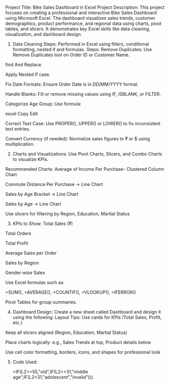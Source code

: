  Project Title: Bike Sales Dashboard in Excel
 Project Description:
This project focuses on creating a professional and interactive Bike Sales Dashboard using Microsoft Excel. The dashboard visualizes sales trends, customer demographics, product performance, and regional data using charts, pivot tables, and slicers. It demonstrates key Excel skills like data cleaning, visualization, and dashboard design.


1. Data Cleaning Steps:
Performed in Excel using filters, conditional formatting, nested if and formulas.
Steps:
Remove Duplicates: Use Remove Duplicates tool on Order ID or Customer Name.

find And Replace.

Apply Nested If case.

Fix Date Formats: Ensure Order Date is in DD/MM/YYYY format.

Handle Blanks: Fill or remove missing values using IF, ISBLANK, or FILTER.

Categorize Age Group: Use formula:

excel
Copy
Edit

Correct Text Case: Use PROPER(), UPPER() or LOWER() to fix inconsistent text entries.

Convert Currency (if needed): Normalize sales figures to ₹ or $ using multiplication.

2. Charts and Visualizations:
Use Pivot Charts, Slicers, and Combo Charts to visualize KPIs.

Recommended Charts:
Average of Income Per Purchase- Clustered Column Chart

Commute Distance Per Purchase → Line Chart

Sales by Age Bracket → Line Chart

Sales by Age → Line Chart

Use slicers for filtering by Region, Education, Martial Status

3. KPIs to Show:
Total Sales (₹)

Total Orders

Total Profit

Average Sales per Order

Sales by Region

Gender-wise Sales

Use Excel formulas such as:

=SUM(), =AVERAGE(), =COUNTIF(), =VLOOKUP(), =IFERROR()

Pivot Tables for group summaries.

4. Dashboard Design:
Create a new sheet called Dashboard and design it using the following:
 Layout Tips:
Use cards for KPIs (Total Sales, Profit, etc.)

Keep all slicers aligned (Region, Education, Martial Status)

Place charts logically: e.g., Sales Trends at top, Product details below

Use cell color formatting, borders, icons, and shapes for professional look

5. Code Used:

   =IF(L2>=55,"old",IF(L2>=31,"middle age",IF(L2<31,"adolescent","invalid"))).
   
